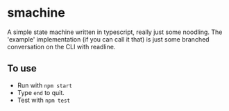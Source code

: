 # smachine
A simple state machine written in typescript, really just some noodling. The 'example' implementation (if you can call it that)
is just some branched conversation on the CLI with readline.

## To use

* Run with `npm start`
* Type `end` to quit.
* Test with `npm test`
